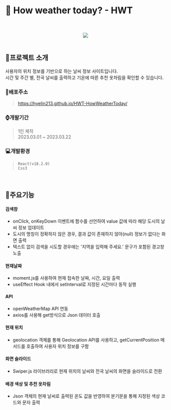# :page_with_curl: How weather today? - HWT
<br/>
<div align="center">
<br/>
  <img src="https://user-images.githubusercontent.com/118185282/232696839-f76b479c-f9c9-4c18-ad24-9caf0086afb5.gif"/>
</div>
<br/>

## :mega:프로젝트 소개
사용자의 위치 정보를 기반으로 하는 날씨 정보 사이트입니다.<br />
시간 및 주간 별, 전국 날씨를 출력하고 기온에 따른 추천 옷차림을 확인할 수 있습니다.
<br/>

### :link:배포주소
> <https://hyelin213.github.io/HWT-HowWeatherToday/>

### :watch:개발기간
> 1인 제작<br/>
> 2023.03.01 ~ 2023.03.22

### :computer:개발환경
> `React(v18.2.0)`<br/>
> `Css3`<br/>
<br/>

## :pushpin:주요기능
#### 검색창
- onClick, onKeyDown 이벤트에 함수를 선언하여 value 값에 따라 해당 도시의 날씨 정보 업데이트
- 도시의 명칭이 정확하지 않은 경우, 결과 값이 존재하지 않아(null) 정보가 없다는 화면 출력
- 텍스트 없이 검색을 시도할 경우에는 '지역을 입력해 주세요.' 문구가 포함된 경고창 노출

#### 현재날짜
- moment.js를 사용하여 현재 접속한 날짜, 시간, 요일 출력
- useEffect Hook 내에서 setInterval로 지정된 시간마다 동작 실행

#### API
- openWeatherMap API 연동
- axios를 사용해 get방식으로 Json 데이터 호출

#### 현재 위치
- geolocation 객체를 통해 Geolocation API를 사용하고, getCurrentPosition 메서드를 호출하여 사용자 위치 정보를 구함

#### 화면 슬라이드
- Swiper.js 라이브러리로 현재 위치의 날씨와 전국 날씨의 화면을 슬라이드로 전환

#### 배경 색상 및 추천 옷차림
- Json 객체의 현재 날씨로 출력된 온도 값을 반영하여 분기문을 통해 지정된 색상 코드와 문자 출력
